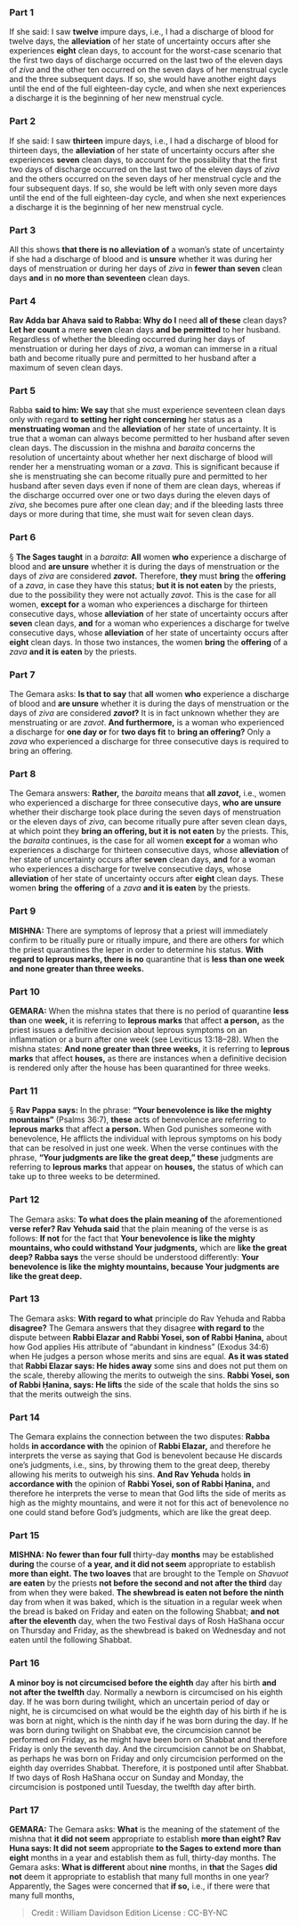 
### Part 1
If she said: I saw <b>twelve</b> impure days, i.e., I had a discharge of blood for twelve days, the <b>alleviation</b> of her state of uncertainty occurs after she experiences <b>eight</b> clean days, to account for the worst-case scenario that the first two days of discharge occurred on the last two of the eleven days of <i>ziva</i> and the other ten occurred on the seven days of her menstrual cycle and the three subsequent days. If so, she would have another eight days until the end of the full eighteen-day cycle, and when she next experiences a discharge it is the beginning of her new menstrual cycle.

### Part 2
If she said: I saw <b>thirteen</b> impure days, i.e., I had a discharge of blood for thirteen days, the <b>alleviation</b> of her state of uncertainty occurs after she experiences <b>seven</b> clean days, to account for the possibility that the first two days of discharge occurred on the last two of the eleven days of <i>ziva</i> and the others occurred on the seven days of her menstrual cycle and the four subsequent days. If so, she would be left with only seven more days until the end of the full eighteen-day cycle, and when she next experiences a discharge it is the beginning of her new menstrual cycle.

### Part 3
All this shows <b>that there is no alleviation of</b> a woman’s state of uncertainty if she had a discharge of blood and is <b>unsure</b> whether it was during her days of menstruation or during her days of <i>ziva</i> in <b>fewer than seven</b> clean days <b>and</b> in <b>no more than seventeen</b> clean days.

### Part 4
<b>Rav Adda bar Ahava said to Rabba: Why do I</b> need <b>all of these</b> clean days? <b>Let her count</b> a mere <b>seven</b> clean days <b>and be permitted</b> to her husband. Regardless of whether the bleeding occurred during her days of menstruation or during her days of <i>ziva</i>, a woman can immerse in a ritual bath and become ritually pure and permitted to her husband after a maximum of seven clean days.

### Part 5
Rabba <b>said to him: We say</b> that she must experience seventeen clean days only with regard <b>to setting her right concerning</b> her status as a <b>menstruating woman</b> and the <b>alleviation</b> of her state of uncertainty. It is true that a woman can always become permitted to her husband after seven clean days. The discussion in the mishna and <i>baraita</i> concerns the resolution of uncertainty about whether her next discharge of blood will render her a menstruating woman or a <i>zava</i>. This is significant because if she is menstruating she can become ritually pure and permitted to her husband after seven days even if none of them are clean days, whereas if the discharge occurred over one or two days during the eleven days of <i>ziva</i>, she becomes pure after one clean day; and if the bleeding lasts three days or more during that time, she must wait for seven clean days.

### Part 6
§ <b>The Sages taught</b> in a <i>baraita</i>: <b>All</b> women <b>who</b> experience a discharge of blood and <b>are unsure</b> whether it is during the days of menstruation or the days of <i>ziva</i> are considered <b><i>zavot</i>.</b> Therefore, <b>they</b> must <b>bring</b> the <b>offering</b> of a <i>zava</i>, in case they have this status; <b>but it is not eaten</b> by the priests, due to the possibility they were not actually <i>zavot</i>. This is the case for all women, <b>except for</b> a woman who experiences a discharge for thirteen consecutive days, whose <b>alleviation</b> of her state of uncertainty occurs after <b>seven</b> clean days, <b>and</b> for a woman who experiences a discharge for twelve consecutive days, whose <b>alleviation</b> of her state of uncertainty occurs after <b>eight</b> clean days. In those two instances, the women <b>bring</b> the <b>offering</b> of a <i>zava</i> <b>and it is eaten</b> by the priests.

### Part 7
The Gemara asks: <b>Is that to say</b> that <b>all</b> women <b>who</b> experience a discharge of blood and <b>are unsure</b> whether it is during the days of menstruation or the days of <i>ziva</i> are considered <b><i>zavot</i>?</b> It is in fact unknown whether they are menstruating or are <i>zavot</i>. <b>And furthermore,</b> is a woman who experienced a discharge for <b>one day or</b> for <b>two days fit</b> to <b>bring an offering?</b> Only a <i>zava</i> who experienced a discharge for three consecutive days is required to bring an offering.

### Part 8
The Gemara answers: <b>Rather,</b> the <i>baraita</i> means that <b>all <i>zavot</i>,</b> i.e., women who experienced a discharge for three consecutive days, <b>who are unsure</b> whether their discharge took place during the seven days of menstruation or the eleven days of <i>ziva</i>, can become ritually pure after seven clean days, at which point they <b>bring an offering, but it is not eaten</b> by the priests. This, the <i>baraita</i> continues, is the case for all women <b>except for</b> a woman who experiences a discharge for thirteen consecutive days, whose <b>alleviation</b> of her state of uncertainty occurs after <b>seven</b> clean days, <b>and</b> for a woman who experiences a discharge for twelve consecutive days, whose <b>alleviation</b> of her state of uncertainty occurs after <b>eight</b> clean days. These women <b>bring</b> the <b>offering</b> of a <i>zava</i> <b>and it is eaten</b> by the priests.

### Part 9
<strong>MISHNA:</strong> There are symptoms of leprosy that a priest will immediately confirm to be ritually pure or ritually impure, and there are others for which the priest quarantines the leper in order to determine his status. <b>With regard to leprous marks, there is no</b> quarantine that is <b>less than one week and none greater than three weeks.</b>

### Part 10
<strong>GEMARA:</strong> When the mishna states that there is no period of quarantine <b>less than</b> one <b>week,</b> it is referring to <b>leprous marks</b> that affect <b>a person,</b> as the priest issues a definitive decision about leprous symptoms on an inflammation or a burn after one week (see Leviticus 13:18–28). When the mishna states: <b>And none greater than three weeks,</b> it is referring to <b>leprous marks</b> that affect <b>houses,</b> as there are instances when a definitive decision is rendered only after the house has been quarantined for three weeks.

### Part 11
§ <b>Rav Pappa says:</b> In the phrase: <b>“Your benevolence is like the mighty mountains”</b> (Psalms 36:7), <b>these</b> acts of benevolence are referring to <b>leprous marks</b> that affect <b>a person.</b> When God punishes someone with benevolence, He afflicts the individual with leprous symptoms on his body that can be resolved in just one week. When the verse continues with the phrase, <b>“Your judgments are like the great deep,” these</b> judgments are referring to <b>leprous marks</b> that appear on <b>houses,</b> the status of which can take up to three weeks to be determined.

### Part 12
The Gemara asks: <b>To what does the plain meaning of</b> the aforementioned <b>verse refer? Rav Yehuda said</b> that the plain meaning of the verse is as follows: <b>If not</b> for the fact that <b>Your benevolence is like the mighty mountains, who could withstand Your judgments,</b> which are <b>like the great deep? Rabba says</b> the verse should be understood differently: <b>Your benevolence is like the mighty mountains, because Your judgments are like the great deep.</b>

### Part 13
The Gemara asks: <b>With regard to what</b> principle do Rav Yehuda and Rabba <b>disagree?</b> The Gemara answers that they disagree <b>with regard to</b> the dispute between <b>Rabbi Elazar and Rabbi Yosei, son of Rabbi Ḥanina,</b> about how God applies His attribute of “abundant in kindness” (Exodus 34:6) when He judges a person whose merits and sins are equal. <b>As it was stated</b> that <b>Rabbi Elazar says: He hides away</b> some sins and does not put them on the scale, thereby allowing the merits to outweigh the sins. <b>Rabbi Yosei, son of Rabbi Ḥanina, says: He lifts</b> the side of the scale that holds the sins so that the merits outweigh the sins.

### Part 14
The Gemara explains the connection between the two disputes: <b>Rabba</b> holds <b>in accordance with</b> the opinion of <b>Rabbi Elazar,</b> and therefore he interprets the verse as saying that God is benevolent because He discards one’s judgments, i.e., sins, by throwing them to the great deep, thereby allowing his merits to outweigh his sins. <b>And Rav Yehuda</b> holds <b>in accordance with</b> the opinion of <b>Rabbi Yosei, son of Rabbi Ḥanina,</b> and therefore he interprets the verse to mean that God lifts the side of merits as high as the mighty mountains, and were it not for this act of benevolence no one could stand before God’s judgments, which are like the great deep.

### Part 15
<strong>MISHNA:</strong> <b>No fewer than four full</b> thirty-day <b>months</b> may be established <b>during</b> the course of <b>a year, and it did not seem</b> appropriate to establish <b>more than eight. The two loaves</b> that are brought to the Temple on <i>Shavuot</i> <b>are eaten</b> by the priests <b>not before the second and not after the third</b> day from when they were baked. <b>The shewbread is eaten not before the ninth</b> day from when it was baked, which is the situation in a regular week when the bread is baked on Friday and eaten on the following Shabbat; <b>and not after the eleventh</b> day, when the two Festival days of Rosh HaShana occur on Thursday and Friday, as the shewbread is baked on Wednesday and not eaten until the following Shabbat.

### Part 16
<b>A minor boy is not circumcised before the eighth</b> day after his birth <b>and not after the twelfth</b> day. Normally a newborn is circumcised on his eighth day. If he was born during twilight, which an uncertain period of day or night, he is circumcised on what would be the eighth day of his birth if he is was born at night, which is the ninth day if he was born during the day. If he was born during twilight on Shabbat eve, the circumcision cannot be performed on Friday, as he might have been born on Shabbat and therefore Friday is only the seventh day. And the circumcision cannot be on Shabbat, as perhaps he was born on Friday and only circumcision performed on the eighth day overrides Shabbat. Therefore, it is postponed until after Shabbat. If two days of Rosh HaShana occur on Sunday and Monday, the circumcision is postponed until Tuesday, the twelfth day after birth.

### Part 17
<strong>GEMARA:</strong> The Gemara asks: <b>What</b> is the meaning of the statement of the mishna that <b>it did not seem</b> appropriate to establish <b>more than eight? Rav Huna says: It did not seem</b> appropriate <b>to the Sages to extend more than eight</b> months in a year and establish them as full, thirty-day months. The Gemara asks: <b>What is different</b> about <b>nine</b> months, in <b>that</b> the Sages <b>did not</b> deem it appropriate to establish that many full months in one year? Apparently, the Sages were concerned that <b>if so,</b> i.e., if there were that many full months,

>Credit : William Davidson Edition
>License : CC-BY-NC